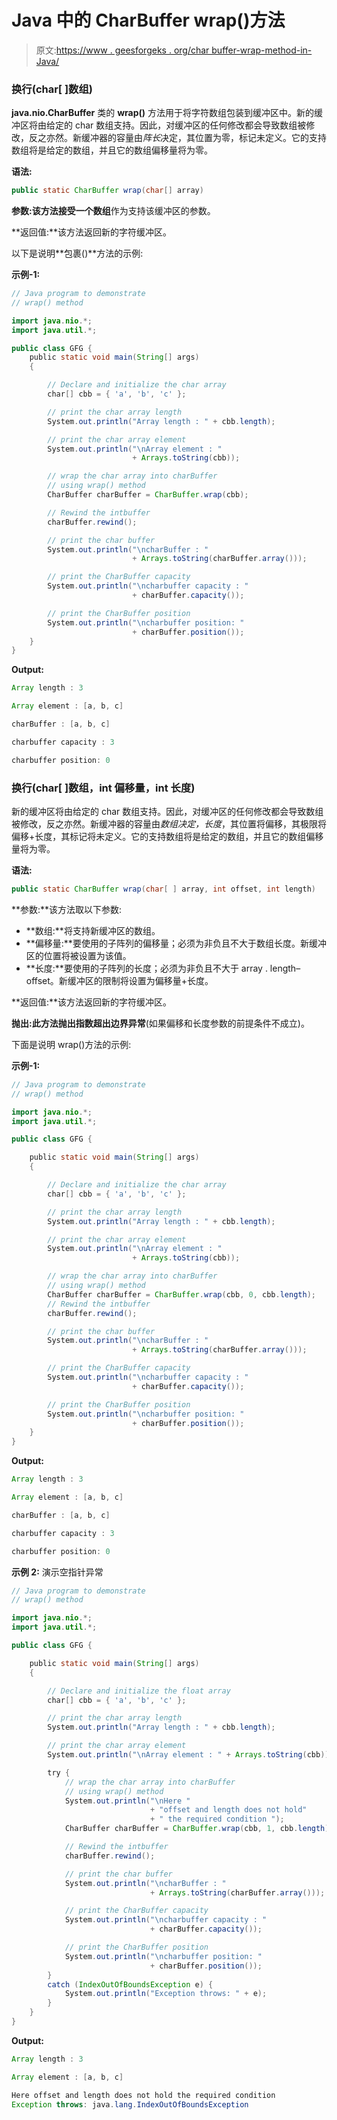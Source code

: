 # Java 中的 CharBuffer wrap()方法

> 原文:[https://www . geesforgeks . org/char buffer-wrap-method-in-Java/](https://www.geeksforgeeks.org/charbuffer-wrap-method-in-java/)

### 换行(char[ ]数组)

**java.nio.CharBuffer** 类的 **wrap()** 方法用于将字符数组包装到缓冲区中。新的缓冲区将由给定的 char 数组支持。因此，对缓冲区的任何修改都会导致数组被修改，反之亦然。新缓冲器的容量由*阵长*决定，其位置为零，标记未定义。它的支持数组将是给定的数组，并且它的数组偏移量将为零。

**语法:**

```java
public static CharBuffer wrap(char[] array)
```

**参数:**该方法接受一个**数组**作为支持该缓冲区的参数。

**返回值:**该方法返回新的字符缓冲区。

以下是说明**包裹()**方法的示例:

**示例-1:**

```java
// Java program to demonstrate
// wrap() method

import java.nio.*;
import java.util.*;

public class GFG {
    public static void main(String[] args)
    {

        // Declare and initialize the char array
        char[] cbb = { 'a', 'b', 'c' };

        // print the char array length
        System.out.println("Array length : " + cbb.length);

        // print the char array element
        System.out.println("\nArray element : "
                           + Arrays.toString(cbb));

        // wrap the char array into charBuffer
        // using wrap() method
        CharBuffer charBuffer = CharBuffer.wrap(cbb);

        // Rewind the intbuffer
        charBuffer.rewind();

        // print the char buffer
        System.out.println("\ncharBuffer : "
                           + Arrays.toString(charBuffer.array()));

        // print the CharBuffer capacity
        System.out.println("\ncharbuffer capacity : "
                           + charBuffer.capacity());

        // print the CharBuffer position
        System.out.println("\ncharbuffer position: "
                           + charBuffer.position());
    }
}
```

**Output:**

```java
Array length : 3

Array element : [a, b, c]

charBuffer : [a, b, c]

charbuffer capacity : 3

charbuffer position: 0

```

### 换行(char[ ]数组，int 偏移量，int 长度)

新的缓冲区将由给定的 char 数组支持。因此，对缓冲区的任何修改都会导致数组被修改，反之亦然。新缓冲器的容量由*数组决定，长度*，其位置将偏移，其极限将偏移+长度，其标记将未定义。它的支持数组将是给定的数组，并且它的数组偏移量将为零。

**语法:**

```java
public static CharBuffer wrap(char[ ] array, int offset, int length)
```

**参数:**该方法取以下参数:

*   **数组:**将支持新缓冲区的数组。
*   **偏移量:**要使用的子阵列的偏移量；必须为非负且不大于数组长度。新缓冲区的位置将被设置为该值。
*   **长度:**要使用的子阵列的长度；必须为非负且不大于 array . length–offset。新缓冲区的限制将设置为偏移量+长度。

**返回值:**该方法返回新的字符缓冲区。

**抛出:**此方法抛出**指数超出边界异常**(如果偏移和长度参数的前提条件不成立)。

下面是说明 wrap()方法的示例:

**示例-1:**

```java
// Java program to demonstrate
// wrap() method

import java.nio.*;
import java.util.*;

public class GFG {

    public static void main(String[] args)
    {

        // Declare and initialize the char array
        char[] cbb = { 'a', 'b', 'c' };

        // print the char array length
        System.out.println("Array length : " + cbb.length);

        // print the char array element
        System.out.println("\nArray element : "
                           + Arrays.toString(cbb));

        // wrap the char array into charBuffer
        // using wrap() method
        CharBuffer charBuffer = CharBuffer.wrap(cbb, 0, cbb.length);
        // Rewind the intbuffer
        charBuffer.rewind();

        // print the char buffer
        System.out.println("\ncharBuffer : "
                           + Arrays.toString(charBuffer.array()));

        // print the CharBuffer capacity
        System.out.println("\ncharbuffer capacity : "
                           + charBuffer.capacity());

        // print the CharBuffer position
        System.out.println("\ncharbuffer position: "
                           + charBuffer.position());
    }
}
```

**Output:**

```java
Array length : 3

Array element : [a, b, c]

charBuffer : [a, b, c]

charbuffer capacity : 3

charbuffer position: 0

```

**示例 2:** 演示空指针异常

```java
// Java program to demonstrate
// wrap() method

import java.nio.*;
import java.util.*;

public class GFG {

    public static void main(String[] args)
    {

        // Declare and initialize the float array
        char[] cbb = { 'a', 'b', 'c' };

        // print the char array length
        System.out.println("Array length : " + cbb.length);

        // print the char array element
        System.out.println("\nArray element : " + Arrays.toString(cbb));

        try {
            // wrap the char array into charBuffer
            // using wrap() method
            System.out.println("\nHere "
                               + "offset and length does not hold"
                               + " the required condition ");
            CharBuffer charBuffer = CharBuffer.wrap(cbb, 1, cbb.length);

            // Rewind the intbuffer
            charBuffer.rewind();

            // print the char buffer
            System.out.println("\ncharBuffer : "
                               + Arrays.toString(charBuffer.array()));

            // print the CharBuffer capacity
            System.out.println("\ncharbuffer capacity : "
                               + charBuffer.capacity());

            // print the CharBuffer position
            System.out.println("\ncharbuffer position: "
                               + charBuffer.position());
        }
        catch (IndexOutOfBoundsException e) {
            System.out.println("Exception throws: " + e);
        }
    }
}
```

**Output:**

```java
Array length : 3

Array element : [a, b, c]

Here offset and length does not hold the required condition 
Exception throws: java.lang.IndexOutOfBoundsException

```
